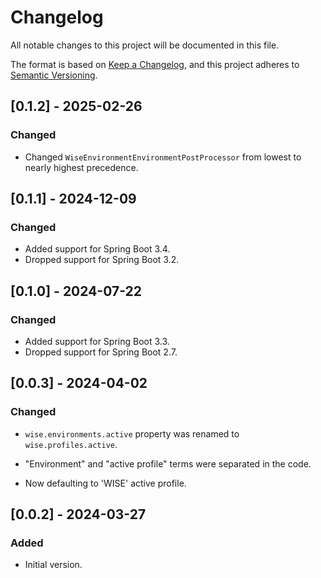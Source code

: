 # Changelog

All notable changes to this project will be documented in this file.

The format is based on [Keep a Changelog](https://keepachangelog.com/en/1.0.0/),
and this project adheres to [Semantic Versioning](https://semver.org/spec/v2.0.0.html).

## [0.1.2] - 2025-02-26

### Changed
- Changed `WiseEnvironmentEnvironmentPostProcessor` from lowest to nearly highest precedence.

## [0.1.1] - 2024-12-09

### Changed
- Added support for Spring Boot 3.4.
- Dropped support for Spring Boot 3.2.

## [0.1.0] - 2024-07-22

### Changed
- Added support for Spring Boot 3.3.
- Dropped support for Spring Boot 2.7.

## [0.0.3] - 2024-04-02

### Changed

* `wise.environments.active` property was renamed to `wise.profiles.active`.

* "Environment" and "active profile" terms were separated in the code.

* Now defaulting to 'WISE' active profile.

## [0.0.2] - 2024-03-27

### Added

* Initial version.
